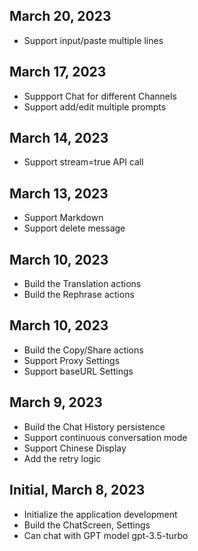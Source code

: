 ## March 20, 2023
- Support input/paste multiple lines
## March 17, 2023
- Suppport Chat for different Channels
- Support add/edit multiple prompts
## March 14, 2023
- Support stream=true API call
## March 13, 2023
- Support Markdown 
- Support delete message 
## March 10, 2023
- Build the Translation actions
- Build the Rephrase actions
## March 10, 2023
- Build the Copy/Share actions
- Support Proxy Settings
- Support baseURL Settings
## March 9, 2023
- Build the Chat History persistence
- Support continuous conversation mode
- Support Chinese Display
- Add the retry logic
## Initial, March 8, 2023
- Initialize the application development
- Build the ChatScreen, Settings
- Can chat with GPT model gpt-3.5-turbo